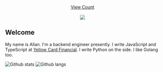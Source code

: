 <a target="blank" href="https://profile-counter.glitch.me/allan690/count.svg"><p align="center">View Count<br><br> <img src="https://profile-counter.glitch.me/allan690/count.svg" /></a>

## Welcome
My name is Allan. I'm a backend engineer presently. I write JavaScript and TypeScript at [Yellow Card Financial](https://yellowcard.io). I write Python on the side. I like Golang too.

![Github stats](https://github-readme-stats.vercel.app/api?username=allan690&hide=prs&text_color=586069&layout=compact&hide_border=true&show_icons=true&theme=tokyonight)
![Github langs](https://github-readme-stats.vercel.app/api/top-langs/?username=allan690&text_color=586069&layout=compact&hide_border=true&title_color=0366d6&count_private=true&include_all_commits=true&theme=tokyonight&show_icons=true)
<p align="center">
<!--   <img src="https://github-profile-trophy.vercel.app/?username=allan690&rank=SSS,SS,S,AAA,AA,A,B,C,SECRET&theme=gruvbox" /> -->
</p>
